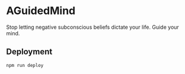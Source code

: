 # AGuidedMind
Stop letting negative subconscious beliefs dictate your life. Guide your mind.

## Deployment

`npm run deploy`
